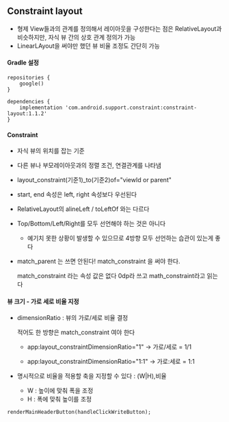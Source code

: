 ## Constraint layout

- 형제 View들과의 관계를 정의해서 레이아웃을 구성한다는 점은 RelativeLayout과 비슷하지만, 자식 뷰 간의 상호 관계 정의가 가능
- LinearLAyout을 써야만 했던 뷰 비율 조정도 간단히 가능

#### Gradle 설정

```
repositories {
    google()
}

dependencies {
    implementation 'com.android.support.constraint:constraint-layout:1.1.2'
}
```

#### Constraint

- 자식 뷰의 위치를 잡는 기준

- 다른 뷰나 부모레이아웃과의 정렬 조건, 연결관계를 나타냄

- layout_constraint(기준1)_to(기준2)of="viewId or parent"

- start, end 속성은 left, right 속성보다 우선된다

- RelativeLayout의 alineLeft / toLeftOf 와는 다르다

- Top/Bottom/Left/Right를 모두 선언해야 하는 것은 아니다

  - 예기치 못한 상황이 발생할 수 있으므로 4방향 모두 선언하는 습관이 있는게 좋다

- match_parent 는 쓰면 안된다! match_constraint 을 써야 한다.

  match_constraint 라는 속성 값은 없다 0dp라 쓰고 math_constraint라고 읽는다

#### 뷰 크기 - 가로 세로 비율 지정

- dimensionRatio :  뷰의 가로/세로 비율 결정

  적어도 한 방향은 match_constraint 여야 한다

  - app:layout_constraintDimensionRatio="1" -> 가로/세로 = 1/1

  - app:layout_constraintDimensionRatio="1:1" -> 가로:세로 = 1:1

- 명시적으로 비율을 적용할 축을 지정할 수 있다 : (W|H),비율

  - W : 높이에 맞춰 폭을 조정
  - H : 폭에 맞춰 높이를 조정

```
renderMainHeaderButton(handleClickWriteButton);
```
